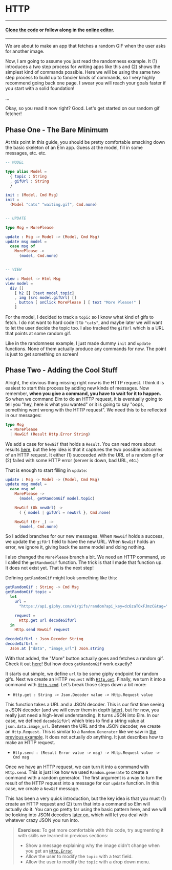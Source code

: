 # HTTP

---
#### [Clone the code](https://github.com/evancz/elm-architecture-tutorial/) or follow along in the [online editor](http://elm-lang.org/examples/http).
---

We are about to make an app that fetches a random GIF when the user asks for another image.

Now, I am going to assume you just read the randomness example. It (1) introduces a two step process for writing apps like this and (2) shows the simplest kind of commands possible. Here we will be using the same two step process to build up to fancier kinds of commands, so I very highly recommend going back one page. I swear you will reach your goals faster if you start with a solid foundation!

...

Okay, so you read it now right? Good. Let's get started on our random gif fetcher!


## Phase One - The Bare Minimum

At this point in this guide, you should be pretty comfortable smacking down the basic skeleton of an Elm app. Guess at the model, fill in some messages, etc. etc.

```elm
-- MODEL

type alias Model =
  { topic : String
  , gifUrl : String
  }

init : (Model, Cmd Msg)
init =
  (Model "cats" "waiting.gif", Cmd.none)


-- UPDATE

type Msg = MorePlease

update : Msg -> Model -> (Model, Cmd Msg)
update msg model =
  case msg of
    MorePlease ->
      (model, Cmd.none)


-- VIEW

view : Model -> Html Msg
view model =
  div []
    [ h2 [] [text model.topic]
    , img [src model.gifUrl] []
    , button [ onClick MorePlease ] [ text "More Please!" ]
    ]
```

For the model, I decided to track a `topic` so I know what kind of gifs to fetch. I do not want to hard code it to `"cats"`, and maybe later we will want to let the user decide the topic too. I also tracked the `gifUrl` which is a URL that points at some random gif.

Like in the randomness example, I just made dummy `init` and `update` functions. None of them actually produce any commands for now. The point is just to get something on screen!


## Phase Two - Adding the Cool Stuff

Alright, the obvious thing missing right now is the HTTP request. I think it is easiest to start this process by adding new kinds of messages. Now remember, **when you give a command, you have to wait for it to happen.** So when we command Elm to do an HTTP request, it is eventually going to tell you "hey, here is what you wanted" or it is going to say "oops, something went wrong with the HTTP request". We need this to be reflected in our messages:

```elm
type Msg
  = MorePlease
  | NewGif (Result Http.Error String)
```

We add a case for `NewGif` that holds a `Result`. You can read more about results [here](/error_handling/result.md), but the key idea is that it captures the two possible outcomes of an HTTP request. It either (1) succeeded with the URL of a random gif or (2) failed with some HTTP error (server is down, bad URL, etc.)

That is enough to start filling in `update`:

```elm
update : Msg -> Model -> (Model, Cmd Msg)
update msg model =
  case msg of
    MorePlease ->
      (model, getRandomGif model.topic)

    NewGif (Ok newUrl) ->
      ( { model | gifUrl = newUrl }, Cmd.none)

    NewGif (Err _) ->
      (model, Cmd.none)
```

So I added branches for our new messages. When `NewGif` holds a success, we update the `gifUrl` field to have the new URL. When `NewGif` holds an error, we ignore it, giving back the same model and doing nothing.

I also changed the `MorePlease` branch a bit. We need an HTTP command, so I called the `getRandomGif` function. The trick is that I made that function up. It does not exist yet. That is the next step!

Defining `getRandomGif` might look something like this:

```elm
getRandomGif : String -> Cmd Msg
getRandomGif topic =
  let
    url =
      "https://api.giphy.com/v1/gifs/random?api_key=dc6zaTOxFJmzC&tag=" ++ topic

    request =
      Http.get url decodeGifUrl
  in
    Http.send NewGif request

decodeGifUrl : Json.Decoder String
decodeGifUrl =
  Json.at ["data", "image_url"] Json.string
```

With that added, the "More" button actually goes and fetches a random gif. Check it out [here](http://elm-lang.org/examples/http)! But how does `getRandomGif` work exactly?

It starts out simple, we define `url` to be some giphy endpoint for random gifs. Next we create an HTTP `request` with [`Http.get`](http://package.elm-lang.org/packages/elm-lang/http/latest/Http#get). Finally, we turn it into a command with [`Http.send`](http://package.elm-lang.org/packages/elm-lang/http/latest/Http#send). Let’s break those steps down a bit more:

  - `Http.get : String -> Json.Decoder value -> Http.Request value`

  This function takes a URL and a JSON decoder. This is our first time seeing a JSON decoder (and we will cover them in depth [later](/interop/json.md)), but for now, you really just need a high-level understanding. It turns JSON into Elm. In our case, we defined `decodeGifUrl` which tries to find a string value at `json.data.image_url`. Between the URL and the JSON decoder, we create an `Http.Request`. This is similar to a `Random.Generator` like we saw in [the previous example](random.md). It does not actually *do* anything. It just describes how to make an HTTP request.

  - `Http.send : (Result Error value -> msg) -> Http.Request value -> Cmd msg`

  Once we have an HTTP request, we can turn it into a command with `Http.send`. This is just like how we used `Random.generate` to create a command with a random generator. The first argument is a way to turn the result of the HTTP request into a message for our `update` function. In this case, we create a `NewGif` message.

This has been a very quick introduction, but the key idea is that you must (1) create an HTTP request and (2) turn that into a command so Elm will actually *do* it. You can go pretty far using the basic pattern here, and we will be looking into JSON decoders [later on](/interop/json.md), which will let you deal with whatever crazy JSON you run into.

> **Exercises:** To get more comfortable with this code, try augmenting it with skills we learned in previous sections:
>
>   - Show a message explaining why the image didn't change when you get an [`Http.Error`](http://package.elm-lang.org/packages/elm-lang/http/latest/Http#Error).
>   - Allow the user to modify the `topic` with a text field.
>   - Allow the user to modify the `topic` with a drop down menu.


